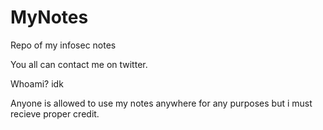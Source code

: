 # MyNotes
Repo of my infosec notes

You all can contact me on twitter. 

Whoami? idk

Anyone is allowed to use my notes anywhere for any purposes but i must recieve proper credit. 
